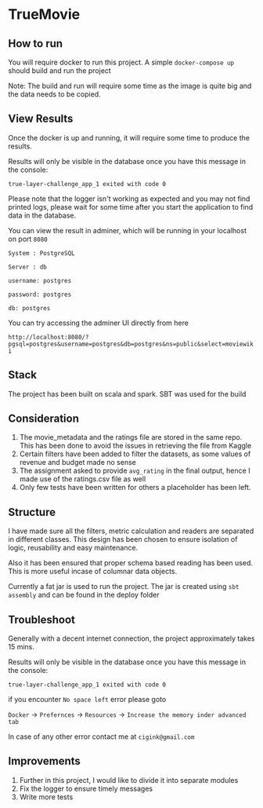 # TrueMovie

## How to run
You will require docker to run this project.
A simple `docker-compose up` should build and run the project

Note: The build and run will require some time as the image is quite big and the data needs to be copied.

## View Results
Once the docker is up and running, it will require some time to produce the results.

Results will only be visible in the database once you have this message in the console:

`true-layer-challenge_app_1 exited with code 0`

Please note that the logger isn't working as expected and you may not find printed logs,
please wait for some time after you start the application to find data in the database.

You can view the result in adminer, which will be running in your localhost on port `8080`

`System : PostgreSQL`

`Server : db`

`username: postgres`

`password: postgres`

`db: postgres`

You can try accessing the adminer UI directly from here 

`http://localhost:8080/?pgsql=postgres&username=postgres&db=postgres&ns=public&select=moviewiki`

## Stack

The project has been built on scala and spark. SBT was used for the build

## Consideration

1. The movie_metadata and the ratings file are stored in the same repo. This has been done to avoid the issues in retrieving the file from Kaggle
2. Certain filters have been added to filter the datasets, as some values of revenue and budget made no sense
3. The assignment asked to provide `avg_rating` in the final output, hence I made use of the ratings.csv file as well
4. Only few tests have been written for others a placeholder has been left.

## Structure

I have made sure all the filters, metric calculation and readers are separated in different classes.
This design has been chosen to ensure isolation of logic, reusability and easy maintenance.

Also it has been ensured that proper schema based reading has been used. This is more useful incase of columnar data objects.

Currently a fat jar is used to run the project. The jar is created using `sbt assembly`
and can be found in the deploy folder

## Troubleshoot

Generally with a decent internet connection, the project approximately takes 15 mins.

Results will only be visible in the database once you have this message in the console:

`true-layer-challenge_app_1 exited with code 0`

if you encounter `No space left` error please goto

`Docker` -> `Prefernces` -> `Resources` -> `Increase the memory inder advanced tab`

In case of any other error contact me at `cigink@gmail.com`

## Improvements
1. Further in this project, I would like to divide it into separate modules 
2. Fix the logger to ensure timely messages
3. Write more tests